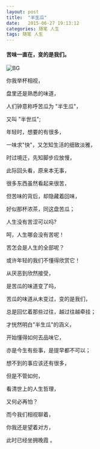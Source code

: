 ```yaml
---
layout: post
title:  "半生瓜"
date:   2015-06-27 19:13:12
categories: 随笔 人生
tags: 随笔 人生
---
```


#### 苦味一直在，变的是我们。

![BG](https://i.imgur.com/EW3zcJj.jpg)

你我举杯相视，

盘里还是熟悉的味道，

人们钟意称呼苦瓜为 "半生瓜"，

又叫 "半世瓜";

年轻时，想要的有很多，

一味求"快"，又怎知生活的细致淡雅，

时过境迁，先知脚步应放慢，

此际回头看，原来本无事，

很多东西虽然看起来很苦，

但苦味的背后，却隐藏着回味，

好似那杯浓茶，同这盘苦瓜；

人生没有苦涩可以吗?

呵，人生哪会没有苦呢！

苦怎会是人生的全部呢？

或许年轻的我们不懂得欣赏它！

从厌恶到欣然接受，

是苦瓜的味道变了吗，

苦瓜的味道从未变过，变的是我们，

总是回忆着那些过往，越过往越牵挂；

才恍然明白"半生瓜"的涵义，

开始懂得如何去品味它，

亦是今生有些事，是提早都不可以；

想不到的事应该还有很多，

但是不管如何，

看清世上的人生哲理，

又何必再怕？

而今我们相视聊着，

你我还是望着对方，

此时已经坐拥晚霞 。

